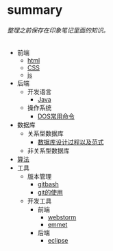 # summary
###### 整理之前保存在印象笔记里面的知识。
* 前端
  * [html](frontEnd/html/html.md)
  * [CSS](frontEnd/css/README.md "CSS页面")
  * [js](frontEnd/js/README.md)
* 后端
  * 开发语言
    * [Java](backEnd/Java/Java.md)
  * 操作系统
    * [DOS常用命令](backEnd/system/DOS/commandOfDOS.md)
* 数据库
  * 关系型数据库
    * [数据库设计过程以及范式](database/format.md)
  * 非关系型数据库
* [算法](algorithm/algorithm.md)
* 工具
  * 版本管理
    * [gitbash](tools/gitbash.md)
    * [git的使用](tools/git.md)
  * 开发工具
    * 前端
      * [webstorm](tools/frontEnd/webstorm.md)
      * [emmet](tools/frontEnd/emmet.md)
    * 后端
      * [eclipse](tools/backEnd/eclipse.md)